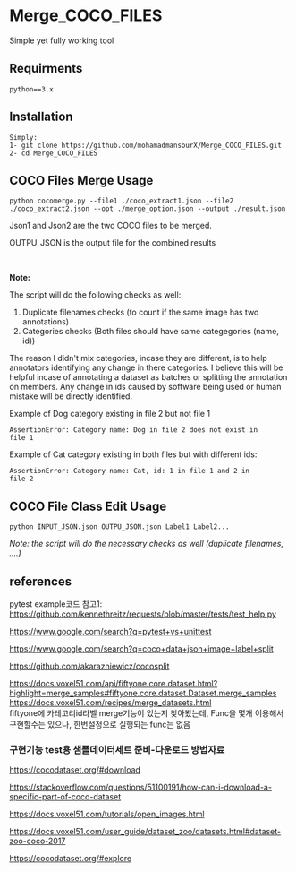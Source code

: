 # Merge_COCO_FILES

Simple yet fully working tool

## Requirments

`python==3.x`

## Installation

```
Simply:
1- git clone https://github.com/mohamadmansourX/Merge_COCO_FILES.git
2- cd Merge_COCO_FILES
```

## COCO Files Merge Usage

```
python cocomerge.py --file1 ./coco_extract1.json --file2 ./coco_extract2.json --opt ./merge_option.json --output ./result.json
```

Json1 and Json2 are the two COCO files to be merged.

OUTPU_JSON is the output file for the combined results

<br>

**Note:**

The script will do the following checks as well:

1. Duplicate filenames checks (to count if the same image has two annotations)
2. Categories checks (Both files should have same categegories (name, id))

The reason I didn't mix categories, incase they are different, is to help annotators identifying any change in there categories.
I believe this will be helpful incase of annotating a dataset as batches or splitting the annotation on members. Any change in ids caused by software being used or human mistake will be directly identified.

Example of Dog category existing in file 2 but not file 1

<code>AssertionError: Category name: Dog in file 2 does not exist in file 1</code>

Example of Cat category existing in both files but with different ids:

<code>AssertionError: Category name: Cat, id: 1 in file 1 and 2 in file 2</code>
<br>

## COCO File Class Edit Usage

```
python INPUT_JSON.json OUTPU_JSON.json Label1 Label2...
```

_Note: the script will do the necessary checks as well (duplicate filenames, ....)_

## references

pytest example코드 참고1: https://github.com/kennethreitz/requests/blob/master/tests/test_help.py

https://www.google.com/search?q=pytest+vs+unittest

https://www.google.com/search?q=coco+data+json+image+label+split

https://github.com/akarazniewicz/cocosplit

https://docs.voxel51.com/api/fiftyone.core.dataset.html?highlight=merge_samples#fiftyone.core.dataset.Dataset.merge_samples \
https://docs.voxel51.com/recipes/merge_datasets.html \
fiftyone에 카테고리id라벨 merge기능이 있는지 찾아봤는데, Func을 몇개 이용해서 구현할수는 있으나, 한번설정으로 실행되는 func는 없음

### 구현기능 test용 샘플데이터세트 준비-다운로드 방법자료

https://cocodataset.org/#download

https://stackoverflow.com/questions/51100191/how-can-i-download-a-specific-part-of-coco-dataset

https://docs.voxel51.com/tutorials/open_images.html

https://docs.voxel51.com/user_guide/dataset_zoo/datasets.html#dataset-zoo-coco-2017

https://cocodataset.org/#explore
